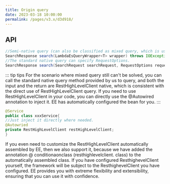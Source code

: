 ```yaml
---
title: Origin query
date: 2023-03-18 10:00:00
permalink: /pages/v3.x/d3d918/
---
```

## API
```java
//Semi-native query (can also be classified as mixed query, which is usually used when customizing Aggregation)
SearchResponse search(LambdaEsQueryWrapper<T> wrapper) throws IOException;
//The standard native query can specify RequestOptions.
SearchResponse search(SearchRequest searchRequest, RequestOptions requestOptions) throws IOException;
```

::: tip tips
For the scenario where mixed query still can't be solved, you can call the standard native query method provided by us to query, and both the input and the return are RestHighLevelClient native, which is consistent with the direct use of RestHighLevelClient query.
If you need to use RestHighLevelClient in your code, you can directly use the @Autowired annotation to inject it. EE has automatically configured the bean for you.
:::


```java
@Service
public class xxxService{
//Just inject it directly where needed.
@Autowried
private RestHighLevelClient restHighLevelClient;
}
```

If you even need to customize the RestHighLevelClient automatically assembled by EE, then we also support it, because we have added the annotation @ conditionaonclass (resthighlevelclient. class) to the automatically assembled class.
If you have configured ResthighevelClient yourself, the framework will be subject to the ResthighevelClient you have configured. EE provides you with extreme flexibility and extensibility, ensuring that you can use it with confidence.
